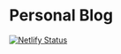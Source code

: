 # Personal Blog
[![Netlify Status](https://api.netlify.com/api/v1/badges/f5bc842a-9ea9-4fb0-a0fe-c0ae4d54006b/deploy-status)](https://app.netlify.com/sites/prof-thiagooliveira/deploys)
